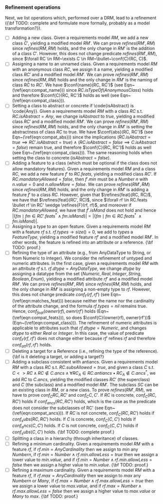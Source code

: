 ### Refinement operations

Next, we list operations which, performed over a DRM, lead to a refinement ({\bf TODO: complete and formulate more formally, probably as a model transformation?}).
- [ ] Adding a new class.  Given a requirements model $RM$, we add a new class $C'$, yielding a modified model $RM'$. We can prove $refines(RM', RM)$ since $refines(RM, RM)$ holds, and the only change in $RM'$ is the addition of a class $C'$. However, this does not change predicate $refines(RM', RM)$, since $\forall RC \in RM~\exists C \in RM~\bullet~\conf{C}(RC, C)$.
- [ ] Assigning a name to an unnamed class. Given a requirements model $RM$ with an anonymous class $RC$, we assign it a name, yielding a modified class $RC'$ and a modified model $RM'$. We can prove $refines(RM', RM)$ since $refines(RM, RM)$ holds and the only change in $RM'$ is the naming of class $RC$ to $RC'$. We have $\conf{name}(RC, RC')$ (see Eqn~(\ref{eqn:compat_name})) since $RC.isTypeOf(AnonymousClass)$ holds and therefore $\conf{C}(RC, RC')$ holds as well (see Eqn~(\ref{eqn:compat_class})).
- [ ] Setting a class to abstract or concrete if \code{isAbstract} is \code{Any}}. Given a requirements model $RM$ with a class $RC$ s.t. $RC.isAbstract = Any$, we change $isAbstract$ to $true$, yielding a modified class $RC'$ and a modified model $RM'$. We can prove $refines(RM', RM)$ since $refines(RM, RM)$ holds, and the only change in $RM'$ is setting the abstractness of class $RC$ to true. We have $\conf{abs}(RC, RC')$ (see Eqn~(\ref{eqn:compat_abs})) since the implications $(RC.isAbstract=true \implies RC'.isAbstract=true)~\wedge~ (RC.isAbstract=false \implies C.isAbstract=false)$ remain true, and therefore $\conf{C}(RC, RC')$ holds as well (see Eqn~(\ref{eqn:compat_class})). The same reasoning holds when setting the class to concrete ($isAbstract = false$).
- [ ] Adding a feature to a class (which must be optional if the class does not allow mandatory features). Given a requirements model $RM$ and a class $RC$, we add a new feature $f'$ to $RC.feats$, yielding a modified class $RC'$. If $RC.mandatoryAllowed = false$, then $f'.min$ must be a $Number~n$ with $n.value=0$ and $n.allowMore = false$. We can prove $refines(RM', RM)$ since $refines(RM, RM)$ holds, and the only change in $RM'$ is adding a feature $f'$ to a class $RC$. However, given that $\refines{feat}(RC, RC)$, we have that $\refines{feat}(RC', RC)$, since $\forall rf \in RC.feats \bullet rf \in RC' \wedge \refines{F}(rf, rf)$, and moreover if $RC.mandatoryAllowed$, we have that $f'.isMand$ does not hold and hence $|\{ fm \mid fm \in RC'.feats^* \wedge fm.isMand \}| =  |\{ fm \mid fm \in RC.feats^*~\wedge fm.isMand \}|$. 
- [ ] Assigning a type to an open feature. Given a requirements model $RM$ with a feature $rf$ s.t. $rf.types \rightarrow size()=0$, we add to $types$ a $FeatureType$, yielding a modified feature $rf'$ and a modified model $RM'$. In other words, the feature is refined into an attribute or a reference. {\bf TODO: proof.}
- [ ] Refining the type of an attribute (e.g., from AnyDataType to String, or from Numeric to Integer). We consider the refinement of untyped and numeric attributes. In the first case, given a requirements model $RM$ with an attribute $rf$ s.t. $rf.dtype = AnyDataType$, we change $dtype$ by assigning a datatype from the set $\{Numeric, Real, Integer, String, Boolean, Enum\}$, yielding a modified attribute $rf'$ and a modified model $RM'$. We can prove $refines(RM', RM)$ since $refines(RM, RM)$ holds, and the only change in $RM'$ is assigning a non-empty type to $rf$. However, this does not change predicate $conf_F(rf, rf')$ (see Eqn~(\ref{eqn:matches_feat})) because neither the name nor the cardinality of the attribute change, and the formula $rf.types = nil$ remains true. Hence, $conf_{feat}(owner(rf), ownr(rf')$ holds (Eqn~(\ref{eqn:compat_feats})), so does $\conf{C}(owner(rf), owner(rf'))$ (Eqn~(\ref{eqn:compat_class})). The refinement of numeric attributes is applicable to attributes such that $rf.dtype = Numeric$, and changes $dtype$ to either $Real$ or $Integer$. In this case, the value of predicate $conf_F(rf, rf')$ does not change either because $rf'$ refines $rf$ and therefore $conf_{att}(rf, rf')$ holds.
- [ ] Deleting a target for a Reference (i.e., refining the type of the reference). {\bf is it deleting a target, or adding a target?}
- [ ] Adding a subclass consistent with antiancs. Given a requirements model $RM$ with a class $RC$ s.t. $RC.subsAllowed = true$, and given a class $C$ s.t. $C<>RC \wedge RC \not\in C.ancs \wedge \forall RC_A \in RC.antiancs \bullet RC_A \not\in C.ancs^*$, we add $RC$ to $C.ancs$, yielding the modified classes $RC'$ (the superclass) and $C$ (the subclass) and a modified model $RM'$. The subclass $SC$ can be an existing class in $RM$, or a new class. To prove $refines(RM', RM)$, we have to prove $conf_C{RC, RC'}$ and $conf_C{C, C'}$. If $RC$ is concrete, $conf_C(RC, RC')$ holds if $conf_{ancs}(RC, RC')$ holds, which is the case as the predicate does not consider the subclasses of RC' (see Eqn~(\ref{eqn:compat_ancs})). If $RC$ is not concrete, $conf_C(RC, RC')$ holds if $conf_subs(RC, RC')$ holds. If $C$ is concrete, $conf_C(C, C')$ holds if $conf_ancs(C, C')$ holds. If $C$ is not concrete, $conf_C(C, C')$ holds if $conf_subs(C, C')$ holds. {\bf TODO: complete proof.} 
- [ ] Splitting a class in a hierarchy (through inheritance) of classes.
- [ ] Refining a minimum cardinality. Given a requirements model $RM$ with a feature $rf$, if $rf.min = AnyCardinality$ then we assign to $min$ any $Number n$, if $rf.min = Number \wedge rf.min.allowLess = true$ then we assign a lower value to $min.value$, and if $rf.min = Number \wedge rf.min.allowLess = false$ then we assign a higher value to $min.value$. {\bf TODO: proof.} 
- [ ] Refining a maximum cardinality. Given a requirements model $RM$ with a feature $rf$, if $rf.max = AnyCardinality$ then we assign to $max$ any $Number n$ or $Many$, if $rf.max = Number \wedge rf.max.allowLess = true$ then we assign a lower value to $max.value$, and if $rf.max = Number \wedge rf.max.allowLess = false$ then we assign a higher value to $max.value$ or $Many$ to $max$. {\bf TODO: proof.}
